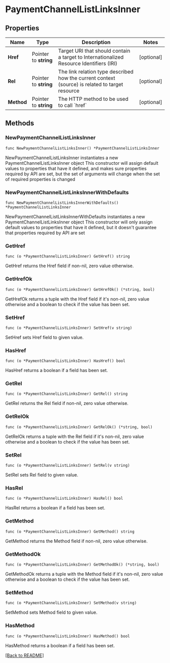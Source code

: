 # PaymentChannelListLinksInner

## Properties

| Name | Type | Description | Notes |
| ------------ | ------------- | ------------- | ------------- |
| **Href** | Pointer to **string** | Target URI that should contain a target to Internationalized Resource Identifiers (IRI) | [optional]  |
| **Rel** | Pointer to **string** | The link relation type described how the current context (source) is related to target resource | [optional]  |
| **Method** | Pointer to **string** | The HTTP method to be used to call &#x60;href&#x60; | [optional]  |

## Methods

### NewPaymentChannelListLinksInner

`func NewPaymentChannelListLinksInner() *PaymentChannelListLinksInner`

NewPaymentChannelListLinksInner instantiates a new PaymentChannelListLinksInner object
This constructor will assign default values to properties that have it defined,
and makes sure properties required by API are set, but the set of arguments
will change when the set of required properties is changed

### NewPaymentChannelListLinksInnerWithDefaults

`func NewPaymentChannelListLinksInnerWithDefaults() *PaymentChannelListLinksInner`

NewPaymentChannelListLinksInnerWithDefaults instantiates a new PaymentChannelListLinksInner object
This constructor will only assign default values to properties that have it defined,
but it doesn't guarantee that properties required by API are set

### GetHref

`func (o *PaymentChannelListLinksInner) GetHref() string`

GetHref returns the Href field if non-nil, zero value otherwise.

### GetHrefOk

`func (o *PaymentChannelListLinksInner) GetHrefOk() (*string, bool)`

GetHrefOk returns a tuple with the Href field if it's non-nil, zero value otherwise
and a boolean to check if the value has been set.

### SetHref

`func (o *PaymentChannelListLinksInner) SetHref(v string)`

SetHref sets Href field to given value.

### HasHref

`func (o *PaymentChannelListLinksInner) HasHref() bool`

HasHref returns a boolean if a field has been set.

### GetRel

`func (o *PaymentChannelListLinksInner) GetRel() string`

GetRel returns the Rel field if non-nil, zero value otherwise.

### GetRelOk

`func (o *PaymentChannelListLinksInner) GetRelOk() (*string, bool)`

GetRelOk returns a tuple with the Rel field if it's non-nil, zero value otherwise
and a boolean to check if the value has been set.

### SetRel

`func (o *PaymentChannelListLinksInner) SetRel(v string)`

SetRel sets Rel field to given value.

### HasRel

`func (o *PaymentChannelListLinksInner) HasRel() bool`

HasRel returns a boolean if a field has been set.

### GetMethod

`func (o *PaymentChannelListLinksInner) GetMethod() string`

GetMethod returns the Method field if non-nil, zero value otherwise.

### GetMethodOk

`func (o *PaymentChannelListLinksInner) GetMethodOk() (*string, bool)`

GetMethodOk returns a tuple with the Method field if it's non-nil, zero value otherwise
and a boolean to check if the value has been set.

### SetMethod

`func (o *PaymentChannelListLinksInner) SetMethod(v string)`

SetMethod sets Method field to given value.

### HasMethod

`func (o *PaymentChannelListLinksInner) HasMethod() bool`

HasMethod returns a boolean if a field has been set.


[[Back to README]](../../README.md)


